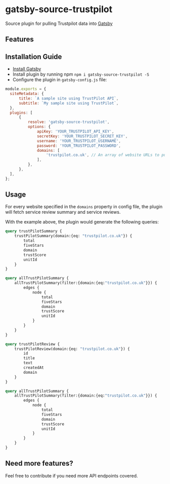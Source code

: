 # gatsby-source-trustpilot

Source plugin for pulling Trustpilot data into [Gatsby](https://github.com/gatsbyjs)

## Features

## Installation Guide

- [Install Gatsby](https://www.gatsbyjs.org/docs/)
- Install plugin by running npm `npm i gatsby-source-trustpilot -S`
- Configure the plugin in `gatsby-config.js` file:

```javascript
module.exports = {
  siteMetadata: {
      title: `A sample site using TrustPilot API`,
      subtitle: `My sample site using TrustPilot`,
  },
  plugins: [
      {
          resolve: 'gatsby-source-trustpilot',
          options: {
              apiKey: 'YOUR_TRUSTPILOT_API_KEY',
              secretKey: 'YOUR_TRUSTPILOT_SECRET_KEY',
              username: 'YOUR_TRUSTPILOT_USERNAME',
              password: 'YOUR_TRUSTPILOT_PASSWORD',
              domains: [
                  'trustpilot.co.uk', // An array of website URLs to pull the reviews for
              ],
          },
      },
  ],
};
```

## Usage

For every website specified in the `domains` property in config file, the plugin will fetch service review summary and service reviews.

With the example above, the plugin would generate the following queries:

```graphql
query trustPilotSummary {
    trustPilotSummary(domain:{eq: "trustpilot.co.uk"}) {
        total
        fiveStars    
        domain
        trustScore
        unitId
    }
}
```

```graphql
query allTrustPilotSummary {
    allTrustPilotSummary(filter:{domain:{eq:"trustpilot.co.uk"}}) {
        edges {
            node {
                total
                fiveStars
                domain
                trustScore
                unitId
            }
        }
    }
}
```

```graphql
query trustPilotReview {
    trustPilotReview(domain:{eq: "trustpilot.co.uk"}) {
        id
        title
        text
        createdAt
        domain
    }
}
```

```graphql
query allTrustPilotSummary {
    allTrustPilotSummary(filter:{domain:{eq:"trustpilot.co.uk"}}) {
        edges {
            node {
                total
                fiveStars
                domain
                trustScore
                unitId
            }
        }
    }
}
```

## Need more features?

Feel free to contribute if you need more API endpoints covered.
